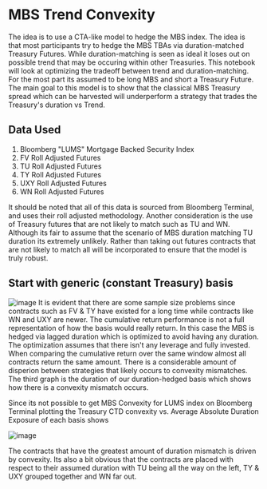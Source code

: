 # MBS Trend Convexity
The idea is to use a CTA-like model to hedge the MBS index. The idea is that most participants try to hedge the MBS TBAs via duration-matched Treasury Futures. While duration-matching is seen as ideal it loses out on possible trend that may be occuring within other Treasuries. This notebook will look at optimizing the tradeoff between trend and duration-matching. For the most part its assumed to be long MBS and short a Treasury Future. The main goal to this model is to show that the classical MBS Treasury spread which can be harvested will underperform a strategy that trades the Treasury's duration vs Trend. 

## Data Used
1. Bloomberg "LUMS" Mortgage Backed Security Index
2. FV Roll Adjusted Futures
3. TU Roll Adjusted Futures
4. TY Roll Adjusted Futures
5. UXY Roll Adjusted Futures
6. WN Roll Adjusted Futures

It should be noted that all of this data is sourced from Bloomberg Terminal, and uses their roll adjusted methodology. Another consideration is the use of Treasury futures that are not likely to match such as TU and WN. Although its fair to assume that the scenario of MBS duration matching TU duration its extremely unlikely. Rather than taking out futures contracts that are not likely to match all will be incorporated to ensure that the model is truly robust. 

## Start with generic (constant Treasury) basis
![image](https://github.com/user-attachments/assets/092f34b9-7961-40c8-9dc7-0dc1ec87ce22)
It is evident that there are some sample size problems since contracts such as FV & TY have existed for a long time while contracts like WN and UXY are newer. The cumulative return performance is not a full representation of how the basis would really return. In this case the MBS is hedged via lagged duration which is optimized to avoid having any duration. The optimization assumes that there isn't any leverage and fully invested. 
When comparing the cumulative return over the same window almost all contracts return the same amount. There is a considerable amount of disperion between strategies that likely occurs to convexity mismatches. The third graph is the duration of our duration-hedged basis which shows how there is a convexity mismatch occurs. 

Since its not possible to get MBS Convexity for LUMS index on Bloomberg Terminal plotting the Treasury CTD convexity vs. Average Absolute Duration Exposure of each basis shows

![image](https://github.com/user-attachments/assets/76a5c34d-849a-4cd2-96af-b892c3c202a7)

The contracts that have the greatest amount of duration mismatch is driven by convexity. Its also a bit obvious that the contracts are placed with respect to their assumed duration with TU being all the way on the left, TY & UXY grouped together and WN far out. 
